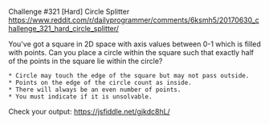 Challenge #321 [Hard] Circle Splitter
https://www.reddit.com/r/dailyprogrammer/comments/6ksmh5/20170630_challenge_321_hard_circle_splitter/

You've got a square in 2D space with axis values between 0-1 which is filled
with points. Can you place a circle within the square such that exactly half
of the points in the square lie within the circle?

    * Circle may touch the edge of the square but may not pass outside.
    * Points on the edge of the circle count as inside.
    * There will always be an even number of points.
    * You must indicate if it is unsolvable.

Check your output: https://jsfiddle.net/gjkdc8hL/

